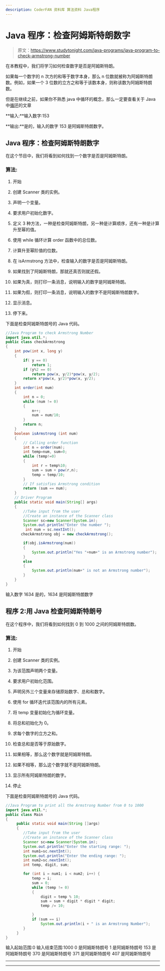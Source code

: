 ```yaml
---
description: CoderFAN 资料库 算法资料 Java程序
---
```


# Java 程序：检查阿姆斯特朗数字

> 原文：<https://www.studytonight.com/java-programs/java-program-to-check-armstrong-number>

在本教程中，我们将学习如何检查数字是否是阿姆斯特朗。

如果每一个数字的 n 次方的和等于数字本身，那么 n 位数就被称为阿姆斯特朗数。例如，如果一个 3 位数的立方之和等于该数本身，则称该数为阿姆斯特朗数。

但是在继续之前，如果你不熟悉 java 中循环的概念，那么一定要查看关于 Java 中[循环](https://www.studytonight.com/java/loops-in-java.php)的文章

**输入:**输入数字:153

**输出:**是的，输入的数字 153 是阿姆斯特朗数字。

## Java 程序：检查阿姆斯特朗数字

在这个节目中，我们将看到如何找到一个数字是否是阿姆斯特朗。

### 算法:

1.  开始

2.  创建 Scanner 类的实例。

3.  声明一个变量。

4.  要求用户初始化数字。

5.  定义 3 种方法，一种是检查阿姆斯特朗，另一种是计算顺序，还有一种是计算升至幂的值。

6.  使用 while 循环计算 order 函数中的总位数。

7.  计算升至幂阶值的位数。

8.  在 isArmstrong 方法中，检查输入的数字是否是阿姆斯特朗。

9.  如果找到了阿姆斯特朗，那就还真否则就还假。

10.  如果为真，则打印一条消息，说明输入的数字是阿姆斯特朗。

11.  如果为假，则打印一条消息，说明输入的数字不是阿姆斯特朗数字。

12.  显示消息。

13.  停下来。

下面是检查阿姆斯特朗号的 Java 代码。

```java
//Java Program to check Armstrong Number
import java.util.*;
public class checkArmstrong 
{ 
    int pow(int x, long y) 
    { 
        if( y == 0) 
            return 1; 
        if (y%2 == 0) 
            return pow(x, y/2)*pow(x, y/2); 
        return x*pow(x, y/2)*pow(x, y/2); 
    } 
    int order(int num) 
    { 
        int n = 0; 
        while (num != 0) 
        { 
            n++; 
            num = num/10; 
        } 
        return n; 
    } 
    boolean isArmstrong (int num) 
    { 
        // Calling order function 
        int n = order(num); 
        int temp=num, sum=0; 
        while (temp!=0) 
        { 
            int r = temp%10; 
            sum = sum + pow(r,n); 
            temp = temp/10; 
        }  
        // If satisfies Armstrong condition 
        return (sum == num); 
    } 
    // Driver Program 
    public static void main(String[] args) 
    { 
        //Take input from the user
        //Create an instance of the Scanner class
        Scanner sc=new Scanner(System.in);
        System.out.println("Enter the number ");
         int num = sc.nextInt(); 
       checkArmstrong obj = new checkArmstrong(); 

        if(obj.isArmstrong(num))
        {
            System.out.println("Yes "+num+" is an Armstrong number");
        }
        else
        {
            System.out.println(num+" is not an Armstrong number");
        }       
    } 
} 
```

输入数字 1634
是的，1634 是阿姆斯特朗数字

## 程序 2:用 Java 检查阿姆斯特朗号

在这个程序中，我们将看到如何找到 0 到 1000 之间的阿姆斯特朗数。

### 算法:

1.  开始

2.  创建 Scanner 类的实例。

3.  为该范围声明两个变量。

4.  要求用户初始化范围。

5.  声明另外三个变量来存储原始数字、总和和数字。

6.  使用 for 循环迭代该范围内的所有元素。

7.  将 temp 变量初始化为循环变量。

8.  将总和初始化为 0。

9.  求每个数字的立方之和。

10.  检查总和是否等于原始数字。

11.  如果相等，那么这个数字就是阿姆斯特朗。

12.  如果不相等，那么这个数字就不是阿姆斯特朗。

13.  显示所有阿姆斯特朗的数字。

14.  停止

下面是检查阿姆斯特朗号的 Java 代码。

```java
//Java Program to print all the Armstrong Number from 0 to 1000 
import java.util.*;
public class Main
{
     public static void main(String []args)
     {
       	//Take input from the user
        //Create an instance of the Scanner class
        Scanner sc=new Scanner(System.in);
        System.out.println("Enter the starting range: ");
        int num1=sc.nextInt();
        System.out.println("Enter the ending range: ");
        int num2=sc.nextInt();
       	int temp, digit, sum;

        for (int i = num1; i < num2; i++) {
            temp = i;
            sum = 0;
            while (temp != 0) 
            {
                digit = temp % 10;
                sum = sum + digit * digit * digit;
                temp /= 10;

            }
            if (sum == i)
                System.out.println(i + " is an Armstrong Number");
        }      
     }
}
```

输入起始范围:0
输入结束范围:1000
0 是阿姆斯特朗号
1 是阿姆斯特朗号
153 是阿姆斯特朗号
370 是阿姆斯特朗号
371 是阿姆斯特朗号
407 是阿姆斯特朗号

* * *

* * *